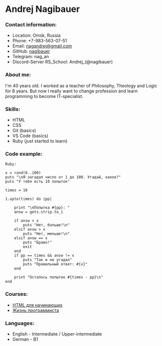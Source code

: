 # Andrej Nagibauer

### Contact information:

* Location: Omsk, Russia
* Phone: +7-983-563-07-51
* Email: nagandrej@gmail.com
* GitHub: [nagibauer](https://github.com/nagibauer)
* Telegram: nag_an
* Discord-Server RS_School: Andrej_(@nagibauer)

### About me:

I'm 40 years old. I worked as a teacher of Philosophy, Theology and Logic for 8 years. But now I really want to change profession and learn programming to become IT-specialist.

### Skills:

* HTML
* CSS
* Git (basics)
* VS Code (basics)
* Ruby (just started to learn)

### Code example:

```
Ruby:

x = rand(0..100)
puts "\nЯ загадал число от 1 до 100. Угадай, какое?"
puts "У тебя есть 10 попыток"

times = 10

1.upto(times) do |pp|

	print "\nПопытка #{pp}: "
	answ = gets.strip.to_i

	if answ < x
		puts "Нет, больше!\n"
	elsif answ > x
		puts "Нет, меньше!\n"
	elsif answ == x 
		puts "Браво!"
		exit
	end
	if pp == times && answ != x
		puts "Так и не угадал"
		puts "Правильный ответ: #{x}"
	end

	print "Осталось попыток #{times - pp}\n"
end
```

### Courses:

* [HTML для начинающих](https://ru.code-basics.com/languages/html)
* [Жизнь программиста](https://ru.hexlet.io/courses/prog-life)

### Languages:

* English - Intermediate / Upper-intermediate
* German - B1
